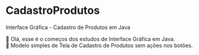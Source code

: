 # CadastroProdutos
Interface Gráfica - Cadastro de Produtos em Java

👋 Olá, esse é o começos dos estudos de Interface Gráfica em Java. <br/>
📁 Modelo simples de Tela de Cadastro de Produtos sem ações nos botões.
